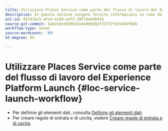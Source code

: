 ```yaml
---
title: Utilizzare Places Service come parte del flusso di lavoro del Experience Platform Launch
description: In questa sezione vengono fornite informazioni su come definire gli elementi dati e creare regole di entrata e uscita nel Experience Platform Launch che possono essere utilizzate con Places Service.
exl-id: 827416c5-afa3-4c89-a3f2-28f7dadd6924
source-git-commit: 4ab15ded930b31e4e06920af31f37fdfe45df8eb
workflow-type: tm+mt
source-wordcount: '69'
ht-degree: 0%

---
```


# Utilizzare Places Service come parte del flusso di lavoro del Experience Platform Launch {#loc-service-launch-workflow}

* Per definire gli elementi dati, consulta [Definire gli elementi dati](/help/use-places-launch-workflow/define-data-elements.md).
* Per creare regole di entrata e di uscita, vedere [Creare regole di entrata e di uscita](/help/use-places-launch-workflow/create-rule-places-property.md).

